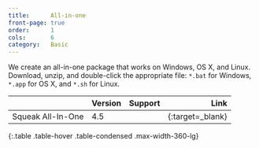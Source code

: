 ```yaml
---
title:      All-in-one
front-page: true
order:      1
cols:       6
category:   Basic
---
```

We create an all-in-one package that works on Windows, OS X, and Linux.
Download, unzip, and double-click the appropriate file: `*.bat` for Windows, `*.app` for OS X, and `*.sh` for Linux.

|                   | Version   | Support   | Link   |
| ----------------- |:--------- |:--------- | ------:|
| Squeak All-In-One | 4.5       | <i class="fa fa-windows"></i> <i class="fa fa-apple"></i> <i class="fa fa-linux"></i> | [<i class="fa fa-download"></i>][allinone]{:target=_blank} |
{:.table .table-hover .table-condensed .max-width-360-lg}

[allinone]: http://ftp.squeak.org/4.5/Squeak-4.5-All-in-One.zip

